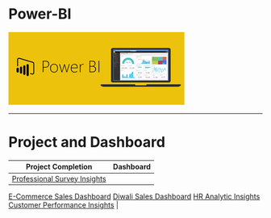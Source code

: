 # Power-BI

![alt image](https://github.com/Aayush-Basnet/AayushBasnet.github.io/blob/5817bd4015ef19bd920846ea3f7336f4f6d7ee9d/images/powerbi.png)

--------------------------------------------------------------------------------------
# Project and Dashboard

Project Completion    | Dashboard
---------------  | ----------------- 
[Professional Survey Insights](https://github.com/Aayush-Basnet/Power-BI/blob/main/Power%20BI%20Project/Data%20Professional%20Survery%20Dashboard.pbix)    |
[E-Commerce Sales Dashboard](https://github.com/Aayush-Basnet/Power-BI/blob/main/Power%20BI%20Project/E-Commerce%20Sales%20Dashboard.pbix)
[Diwali Sales Dashboard](https://github.com/Aayush-Basnet/Power-BI/blob/main/Power%20BI%20Project/Diwali%20Sales%20Analysis.pbix)
[HR Analytic Insights](https://github.com/Aayush-Basnet/Power-BI/blob/main/Power%20BI%20Project/HR%20Analytic%20Dashboard.pbix)
[Customer Performance Insights](https://github.com/Aayush-Basnet/Power-BI/blob/main/Power%20BI%20Project/CustomerPerformance.pbix)   |


